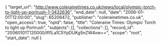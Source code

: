 {
  "target_url": "http://www.colerainetimes.co.uk/news/local/olympic-torch-to-light-up-portrush-1-3432636", 
  "end_date": null, 
  "date": "2006-01-01T12:00:00", 
  "slug": 65208472, 
  "publisher": "colerainetimes.co.uk", 
  "open_access": true, 
  "npld": false, 
  "title": "Coleraine Times: Olympic Torch to light up Portrush", 
  "subjects": [], 
  "collections": [], 
  "record_id": "20060101T120000/lfl1La1C5YpDUKg5nZW4xw==", 
  "scope": "root", 
  "start_date": null
}

